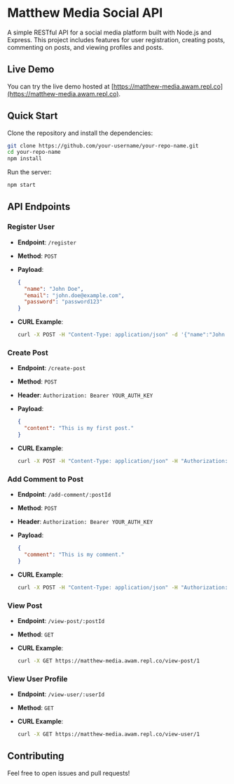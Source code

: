 # Matthew Media Social API

A simple RESTful API for a social media platform built with Node.js and Express. This project includes features for user registration, creating posts, commenting on posts, and viewing profiles and posts. 

## Live Demo

You can try the live demo hosted at [https://matthew-media.awam.repl.co](https://matthew-media.awam.repl.co).

## Quick Start

Clone the repository and install the dependencies:

```bash
git clone https://github.com/your-username/your-repo-name.git
cd your-repo-name
npm install
```

Run the server:

```bash
npm start
```

## API Endpoints

### Register User
- **Endpoint**: `/register`
- **Method**: `POST`
- **Payload**: 
  ```json
  {
    "name": "John Doe",
    "email": "john.doe@example.com",
    "password": "password123"
  }
  ```
- **CURL Example**:

  ```bash
  curl -X POST -H "Content-Type: application/json" -d '{"name":"John Doe", "email":"john.doe@example.com", "password":"password123"}' https://matthew-media.awam.repl.co/register
  ```

### Create Post
- **Endpoint**: `/create-post`
- **Method**: `POST`
- **Header**: `Authorization: Bearer YOUR_AUTH_KEY`
- **Payload**:
  ```json
  {
    "content": "This is my first post."
  }
  ```
- **CURL Example**:

  ```bash
  curl -X POST -H "Content-Type: application/json" -H "Authorization: Bearer YOUR_AUTH_KEY" -d '{"content":"This is my first post."}' https://matthew-media.awam.repl.co/create-post
  ```

### Add Comment to Post
- **Endpoint**: `/add-comment/:postId`
- **Method**: `POST`
- **Header**: `Authorization: Bearer YOUR_AUTH_KEY`
- **Payload**:
  ```json
  {
    "comment": "This is my comment."
  }
  ```
- **CURL Example**:

  ```bash
  curl -X POST -H "Content-Type: application/json" -H "Authorization: Bearer YOUR_AUTH_KEY" -d '{"comment":"This is my comment."}' https://matthew-media.awam.repl.co/add-comment/1
  ```

### View Post
- **Endpoint**: `/view-post/:postId`
- **Method**: `GET`
- **CURL Example**:

  ```bash
  curl -X GET https://matthew-media.awam.repl.co/view-post/1
  ```

### View User Profile
- **Endpoint**: `/view-user/:userId`
- **Method**: `GET`
- **CURL Example**:

  ```bash
  curl -X GET https://matthew-media.awam.repl.co/view-user/1
  ```

## Contributing

Feel free to open issues and pull requests!
